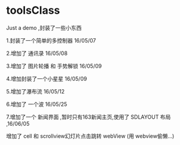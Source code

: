 # toolsClass
Just a demo ,封装了一些小东西

1.封装了一个简单的多控制器 16/05/07


2.增加了 通讯录 16/05/08



3.增加了 图片轮播 和 手势解锁 16/05/09


4.增加封装了一个小星星 16/05/09


5.增加了瀑布流  16/05/12


6.增加了 一个波 16/05/25


7.增加了一个 新闻界面 ,暂时只有163新闻主页,使用了 SDLAYOUT 布局 ,16/06/05

  增加了 cell  和 scrollview幻灯片点击跳转 webView  (用 webview偷懒...)
